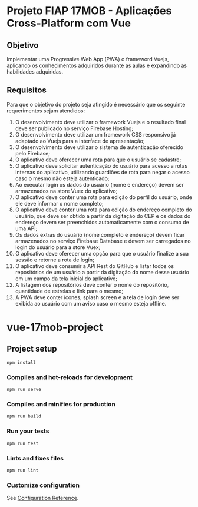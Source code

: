 # Projeto FIAP 17MOB - Aplicações Cross-Platform com Vue



## Objetivo
Implementar uma Progressive Web App (PWA) o frameword Vuejs, aplicando os conhecimentos adquiridos durante as aulas e expandindo as habilidades adquiridas.


## Requisitos
Para que o objetivo do projeto seja atingido é necessário que os seguinte requerimentos sejam atendidos:

1. O desenvolvimento deve utilizar o framework Vuejs e o resultado final deve ser publicado no serviço Firebase Hosting;
2. O desenvolvimento deve utilizar um framework CSS responsivo já adaptado ao Vuejs para a interface de apresentação;
3. O desenvolvimento deve utilizar o sistema de autenticação oferecido pelo Firebase;
4. O aplicativo deve oferecer uma rota para que o usuário se cadastre;
5. O aplicativo deve solicitar autenticação do usuário para acesso a rotas internas do aplicativo, utilizando guardiões de rota para negar o acesso caso o mesmo não esteja autenticado;
6. Ao executar login os dados do usuário (nome e endereço) devem ser armazenados na store Vuex do aplicativo;
7. O aplicativo deve conter uma rota para edição do perfil do usuário, onde ele deve informar o nome completo;
8. O aplicativo deve conter uma rota para edição do endereço completo do usuário, que deve ser obtido a partir da digitação do CEP e os dados do endereço devem ser preenchidos automaticamente com o consumo de uma API;
9. Os dados extras do usuário (nome completo e endereço) devem ficar armazenados no serviço Firebase Database e devem ser carregados no login do usuário para a store Vuex;
10. O aplicativo deve oferecer uma opção para que o usuário finalize a sua sessão e retorne a rota de login;
11. O aplicativo deve consumir a API Rest do GitHub e listar todos os repositórios de um usuário a partir da digitação do nome desse usuário em um campo da tela inicial do aplicativo;
12. A listagem dos repositórios deve conter o nome do repositório, quantidade de estrelas e link para o mesmo;
13. A PWA deve conter ícones, splash screen e a tela de login deve ser exibida ao usuário com um aviso caso o mesmo esteja offline.

# vue-17mob-project

## Project setup
```
npm install
```

### Compiles and hot-reloads for development
```
npm run serve
```

### Compiles and minifies for production
```
npm run build
```

### Run your tests
```
npm run test
```

### Lints and fixes files
```
npm run lint
```

### Customize configuration
See [Configuration Reference](https://cli.vuejs.org/config/).